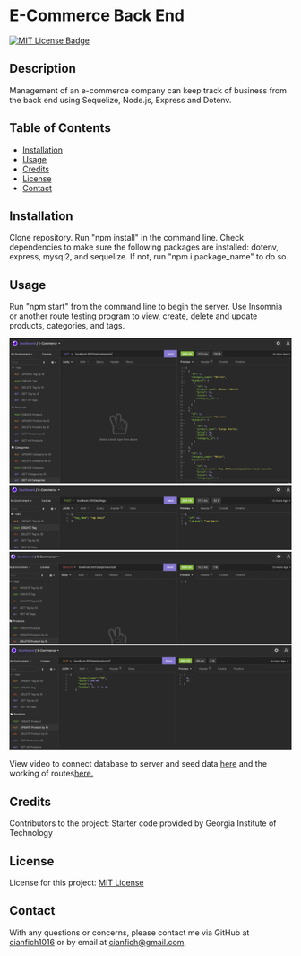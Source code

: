 # E-Commerce Back End

  [![MIT License Badge](https://img.shields.io/badge/License-MIT_License-blue)](https://img.shields.io/badge/License-MIT_License-blue)

  ## Description
  Management of an e-commerce company can keep track of business from the back end using Sequelize, Node.js, Express and Dotenv.

  ## Table of Contents
  * [Installation](#installation)
  * [Usage](#usage)
  * [Credits](#credits)
  * [License](#license)
  * [Contact](#contact)

  ## Installation
  Clone repository. Run "npm install" in the command line. Check dependencies to make sure the following packages are installed: dotenv, express, mysql2, and sequelize. If not, run "npm i package_name" to do so. 

  ## Usage
  Run "npm start" from the command line to begin the server. Use Insomnia or another route testing program to view, create, delete and update products, categories, and tags.

  ![Example of GET all Categories](images/Get.png)
  ![Example of POST on a Tag with JSON body written to create new Tag.](images/Post.png)
  ![Example of DELETE on a Product id with results of confirmation that the specific product was deleted.](images/Delete.png)
  ![Example of PUT on a Product id with JSON body edited and results of confirmation that id in url was changed.](images/Put.png)

  View video to connect database to server and seed data [here](https://watch.screencastify.com/v/NRtmlgc5R9yoseqao6FG) and the working of routes[here.](https://watch.screencastify.com/v/eZvDfYp99tAuZc6sk4zR)
  ## Credits
  Contributors to the project: Starter code provided by Georgia Institute of Technology

  ## License
  License for this project: [MIT License](https://choosealicense.com/licenses/mit/)

  ## Contact
  With any questions or concerns, please contact me via GitHub at [cianfich1016](https://github.com/cianfich1016) or by email at cianfich@gmail.com.


